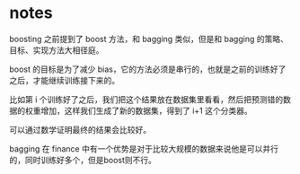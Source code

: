 # notes

boosting 之前提到了 boost 方法，和 bagging 类似，但是和 bagging 的策略、目标、实现方法大相径庭。

boost 的目标是为了减少 bias，它的方法必须是串行的，也就是之前的训练好了之后，才能继续训练接下来的。

比如第 i 个训练好了之后，我们把这个结果放在数据集里看看，然后把预测错的数据的权重增加，这样我们生成了新的数据集，得到了 i+1 这个分类器。

可以通过数学证明最终的结果会比较好。

bagging 在 finance 中有一个优势是对于比较大规模的数据来说他是可以并行的，同时训练好多个，但是boost则不行。
